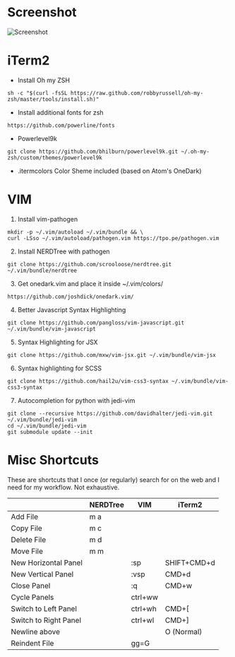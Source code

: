 # Screenshot
![Screenshot](http://i.imgur.com/Wje1Fbg.png)

# iTerm2

* Install Oh my ZSH
```
sh -c "$(curl -fsSL https://raw.github.com/robbyrussell/oh-my-zsh/master/tools/install.sh)"
```

* Install additional fonts for zsh
```
https://github.com/powerline/fonts
```

* Powerlevel9k
```
git clone https://github.com/bhilburn/powerlevel9k.git ~/.oh-my-zsh/custom/themes/powerlevel9k
```

* .itermcolors Color Sheme included (based on Atom's OneDark)

# VIM

1. Install vim-pathogen
```
mkdir -p ~/.vim/autoload ~/.vim/bundle && \
curl -LSso ~/.vim/autoload/pathogen.vim https://tpo.pe/pathogen.vim
```

2. Install NERDTree with pathogen
```
git clone https://github.com/scrooloose/nerdtree.git ~/.vim/bundle/nerdtree
```

3. Get onedark.vim and place it inside ~/.vim/colors/
```
https://github.com/joshdick/onedark.vim/
```

4. Better Javascript Syntax Highlighting
```
git clone https://github.com/pangloss/vim-javascript.git ~/.vim/bundle/vim-javascript
```

5. Syntax Highlighting for JSX
```
git clone https://github.com/mxw/vim-jsx.git ~/.vim/bundle/vim-jsx
```

6. Syntax highlighting for SCSS
```
git clone https://github.com/hail2u/vim-css3-syntax ~/.vim/bundle/vim-css3-syntax
```

7. Autocompletion for python with jedi-vim
```
git clone --recursive https://github.com/davidhalter/jedi-vim.git ~/.vim/bundle/jedi-vim
cd ~/.vim/bundle/jedi-vim
git submodule update --init
```

# Misc Shortcuts
These are shortcuts that I once (or regularly) search for on the web and I need for my workflow. Not exhaustive.

|                       | NERDTree | VIM     | iTerm2       |
|-----------------------|----------|---------|--------------|
| Add File              | m a      |         |              |
| Copy File             | m c      |         |              |
| Delete File           | m d      |         |              |
| Move File             | m m      |         |              |
| New Horizontal Panel  |          | :sp     | SHIFT+CMD+d  |
| New Vertical Panel    |          | :vsp    | CMD+d        |
| Close Panel           |          | :q      | CMD+w        |
| Cycle Panels          |          | ctrl+ww |              |
| Switch to Left Panel  |          | ctrl+wh | CMD+[        |
| Switch to Right Panel |          | ctrl+wl | CMD+]        |
| Newline above         |          |         | O (Normal)   |
| Reindent File         |          | gg=G    |              |
